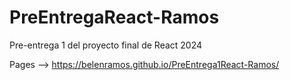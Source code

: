 # PreEntregaReact-Ramos
Pre-entrega 1 del proyecto final de React 2024

Pages --> https://belenramos.github.io/PreEntrega1React-Ramos/

